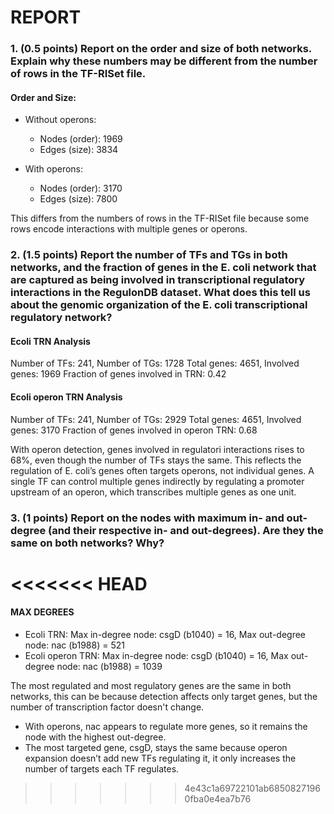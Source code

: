 # REPORT

### 1. (0.5 points) Report on the order and size of both networks. Explain why these numbers may be different from the number of rows in the TF-RISet file. 
#### Order and Size:
- Without operons:
    - Nodes (order): 1969
    - Edges (size): 3834

- With operons:
    - Nodes (order): 3170
    - Edges (size): 7800

This differs from the numbers of rows in the TF-RISet file because some rows encode interactions with multiple genes or operons.


### 2. (1.5 points) Report the number of TFs and TGs in both networks, and the fraction of genes in the E. coli network that are captured as being involved in transcriptional regulatory interactions in the RegulonDB dataset. What does this tell us about the genomic organization of the E. coli transcriptional regulatory network? 
#### Ecoli TRN Analysis

Number of TFs: 241, Number of TGs: 1728
Total genes: 4651, Involved genes: 1969
Fraction of genes involved in TRN: 0.42


#### Ecoli operon TRN Analysis 
Number of TFs: 241, Number of TGs: 2929
Total genes: 4651, Involved genes: 3170
Fraction of genes involved in operon TRN: 0.68

With operon detection, genes involved in regulatori interactions rises to 68%, even though the number of TFs stays the same.
This reflects the regulation of E. coli’s genes often targets operons, not individual genes. A single TF can control multiple genes indirectly by regulating a promoter upstream of an operon, which transcribes multiple genes as one unit.


### 3. (1 points) Report on the nodes with maximum in- and out-degree (and their respective in- and out-degrees). Are they the same on both networks? Why?
<<<<<<< HEAD
=======
#### MAX DEGREES
- Ecoli TRN: Max in-degree node: csgD (b1040) = 16, Max out-degree node: nac (b1988) = 521
- Ecoli operon TRN: Max in-degree node: csgD (b1040) = 16, Max out-degree node: nac (b1988) = 1039

The most regulated and most regulatory genes are the same in both networks, this can be because detection affects only target genes, but the number of transcription factor doesn't change. 
- With operons, nac appears to regulate more genes, so it remains the node with the highest out-degree.
- The most targeted gene, csgD, stays the same because operon expansion doesn’t add new TFs regulating it,  it only increases the number of targets each TF regulates.

>>>>>>> 4e43c1a69722101ab68508271960fba0e4ea7b76
